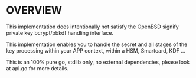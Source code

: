 # OVERVIEW

This implementation does intentionally not satisfy the OpenBSD signify
private key bcrypt/pbkdf handling interface.

This implementation enables you to handle the secret and all stages of 
the key processing within your APP context, within a HSM, Smartcard, KDF ...

This is an 100% pure go, stdlib only, no external dependencies, please look at
api.go for more details.

